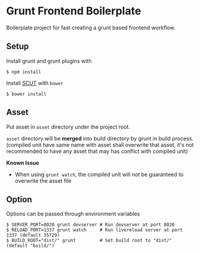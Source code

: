 Grunt Frontend Boilerplate
==========================

Boilerplate project for fast creating a grunt based frontend workflow.

Setup
-----

Install grunt and grunt plugins with

    $ npm install

Install [SCUT](http://davidtheclark.github.io/scut/) with `bower`

    $ bower install

Asset
-----

Put asset in `asset` directory under the project root.

`asset` directory will be **merged** into build directory by grunt in build process.
(compiled unit have same name with asset shall overwrite that asset,
it's not recommended to have any asset that may has conflict with compiled unit)

**Known Issue**

- When using `grunt watch`, the compiled unit will not be guaranteed to overwrite the asset file

Option
------

Options can be passed through environment variables

    $ SERVER_PORT=8020 grunt devserver # Run devserver at port 8020
    $ RELOAD_PORT=1337 grunt watch     # Run livereload server at port 1337 (default 35729)
    $ BUILD_ROOT="dist/" grunt         # Set build root to "dist/" (default "build/")

